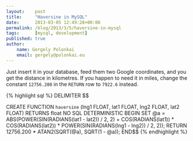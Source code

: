 ```yaml
---
layout:    post
title:     "Haversine in MySQL"
date:      2013-03-05 12:49:28+00:00
permalink: /blog/2013/3/5/haversine-in-mysql
tags:      [mysql, development]
published: true
author:
    name: Gergely Polonkai
    email: gergely@polonkai.eu
---
```


Just insert it in your database, feed them two Google coordinates, and you get
the distance in kilometres. If you happen to need it in miles, change the
constant `12756.200` in the `RETURN` row to `7922.6` instead.

{% highlight sql %}
DELIMITER $$

CREATE FUNCTION `haversine` (lng1 FLOAT, lat1 FLOAT, lng2 FLOAT, lat2 FLOAT)
RETURNS float NO SQL DETERMINISTIC
BEGIN
    SET @a = ABS(POWER(SIN(RADIANS(lat1 - lat2)) / 2, 2) + COS(RADIANS(lat1)) * COS(RADIANS(lat2)) * POWER(SIN(RADIANS(lng1 - lng2)) / 2, 2));
    RETURN 12756.200 * ATAN2(SQRT(@a), SQRT(1 - @a));
END$$
{% endhighlight %}
